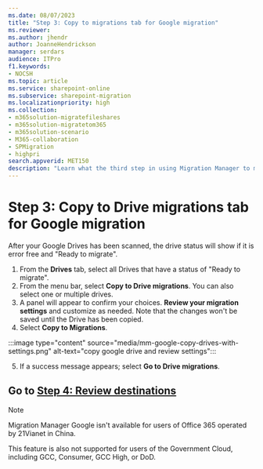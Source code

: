 ```yaml
---
ms.date: 08/07/2023
title: "Step 3: Copy to migrations tab for Google migration"
ms.reviewer: 
ms.author: jhendr
author: JoanneHendrickson
manager: serdars
audience: ITPro
f1.keywords:
- NOCSH
ms.topic: article
ms.service: sharepoint-online
ms.subservice: sharepoint-migration
ms.localizationpriority: high
ms.collection:
- m365solution-migratefileshares
- m365solution-migratetom365
- m365solution-scenario 
- M365-collaboration
- SPMigration
- highpri
search.appverid: MET150
description: "Learn what the third step in using Migration Manager to migrate Google Drive."
---
```


# Step 3: Copy to Drive migrations tab for Google migration

After your Google Drives has been scanned, the drive status will show if it is error free and "Ready to migrate".  

1. From the **Drives** tab, select all Drives that have a status of "Ready to migrate". 
2. From the menu bar, select **Copy to Drive migrations**. You can also select one or multiple drives.
3. A panel will appear to confirm your choices.  **Review your migration settings** and customize as needed.  Note that the changes won't be saved until the Drive has been copied.  
4. Select **Copy to Migrations**.

:::image type="content" source="media/mm-google-copy-drives-with-settings.png" alt-text="copy google drive and review settings":::

5. If a success message appears; select **Go to Drive migrations**.


## Go to [**Step 4: Review destinations**](mm-google-step4-review-destinations.md)

>[!NOTE]
>Migration Manager Google isn't available for users of Office 365 operated by 21Vianet in China.
>
> This feature is also not supported for users of the Government Cloud, including GCC, Consumer, GCC High, or DoD.

